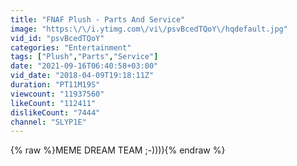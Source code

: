 ```yaml
---
title: "FNAF Plush - Parts And Service"
image: "https:\/\/i.ytimg.com\/vi\/psvBcedTQoY\/hqdefault.jpg"
vid_id: "psvBcedTQoY"
categories: "Entertainment"
tags: ["Plush","Parts","Service"]
date: "2021-09-16T06:40:58+03:00"
vid_date: "2018-04-09T19:18:11Z"
duration: "PT11M19S"
viewcount: "11937560"
likeCount: "112411"
dislikeCount: "7444"
channel: "SLYP1E"
---
```

{% raw %}MEME DREAM TEAM ;-)))){% endraw %}
